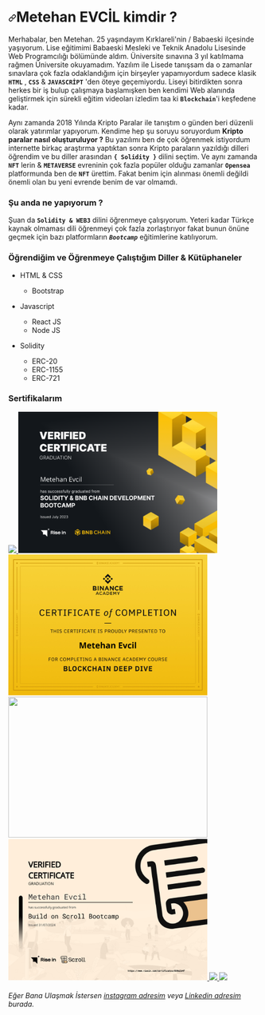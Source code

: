 <h1 dir="auto"><a id="user-content-metehan-evcil-kimdir-" class="anchor" aria-hidden="true" href="#metehan-evcil-kimdir-"><svg class="octicon octicon-link" viewBox="0 0 16 16" version="1.1" width="16" height="16" aria-hidden="true"><path fill-rule="evenodd" d="M7.775 3.275a.75.75 0 001.06 1.06l1.25-1.25a2 2 0 112.83 2.83l-2.5 2.5a2 2 0 01-2.83 0 .75.75 0 00-1.06 1.06 3.5 3.5 0 004.95 0l2.5-2.5a3.5 3.5 0 00-4.95-4.95l-1.25 1.25zm-4.69 9.64a2 2 0 010-2.83l2.5-2.5a2 2 0 012.83 0 .75.75 0 001.06-1.06 3.5 3.5 0 00-4.95 0l-2.5 2.5a3.5 3.5 0 004.95 4.95l1.25-1.25a.75.75 0 00-1.06-1.06l-1.25 1.25a2 2 0 01-2.83 0z"></path></svg></a>Metehan EVCİL kimdir ?</h1>

<p dir="auto">
  Merhabalar, ben Metehan. 25 yaşındayım Kırklareli'nin / Babaeski ilçesinde yaşıyorum. Lise eğitimimi Babaeski Mesleki ve Teknik Anadolu Lisesinde Web Programcılığı       bölümünde aldım. Üniversite sınavına 3 yıl katılmama rağmen Üniversite okuyamadım. Yazılım ile Lisede tanışsam da o zamanlar sınavlara çok fazla odaklandığım için       birşeyler yapamıyordum sadece klasik <code><b>HTML</b></code> , <code><b>CSS</b></code> & <code><b>JAVASCRİPT</b></code> 'den öteye geçemiyordu. Liseyi bitirdikten sonra herkes bir iş bulup çalışmaya         başlamışken ben kendimi Web alanında geliştirmek için sürekli eğitim videoları izledim taa ki <code><b>Blockchain</b></code>'i keşfedene kadar.
</p>

<p dir="auto">
  Aynı zamanda 2018 Yılında Kripto Paralar ile tanıştım o günden beri düzenli olarak yatırımlar yapıyorum. Kendime hep şu soruyu soruyordum <b>Kripto paralar nasıl         oluşturuluyor ?</b> Bu yazılımı ben de çok öğrenmek istiyordum internette birkaç araştırma yaptıktan sonra Kripto paraların yazıldığı dilleri öğrendim ve bu diller       arasından <code><b>{ Solidity }</code></b> dilini seçtim. Ve aynı zamanda <code><b>NFT</b></code> lerin & <code><b>METAVERSE</b></code> evreninin çok fazla popüler olduğu zamanlar <code><b>Opensea</b></code>               platformunda ben de <code><b>NFT</b></code> ürettim. Fakat benim için alınması önemli değildi önemli olan bu yeni evrende benim de var olmamdı.
</p>

<p dir="auto">
  <h3>Şu anda ne yapıyorum ?</h3>
  Şuan da <code><b>Solidity & WEB3</b></code> dilini öğrenmeye çalışıyorum. Yeteri kadar Türkçe kaynak olmaması dili öğrenmeyi çok fazla zorlaştırıyor fakat bunun önüne geçmek için       bazı platformların <code><b><em>Bootcamp</em></b></code> eğitimlerine katılıyorum.
</p>

<P dir="auto">
  <h3>Öğrendiğim ve Öğrenmeye Çalıştığım Diller & Kütüphaneler</h3>
</p>

<ul style="list-style-type:disc">
 <li>HTML & CSS</li>
  <ul style="list-style-type:circle">
    <li>Bootstrap</li>
  </ul>
</ul>

<ul style="list-style-type:disc">
 <li>Javascript</li>
  <ul style="list-style-type:circle">
    <li>React JS</li>
    <li>Node JS</li>
  </ul>
</ul>

<ul style="list-style-type:disc">
 <li>Solidity</li>
  <ul style="list-style-type:circle">
    <li>ERC-20</li>
    <li>ERC-1155</li>
    <li>ERC-721</li>
  </ul>
</ul>

<h3>Sertifikalarım</h3>

<a href="https://verified.sertifier.com/en/verify/45253843172840">
<img src="https://user-images.githubusercontent.com/61335521/221593190-3f8609c4-5461-4379-8ad0-7224878ebece.png" width="400">
</a>

<a href="https://verified.sertifier.com/en/verify/11926932231615">
<img src="https://github.com/14metehan53/certificate/blob/main/11926932231615.png" width="400">
</a>

<a href="https://academy.binance.com/en/courses/certificate/e45642f2acdb920de104fec04f9223ecef1b9deddda2b0012902658f91b4ffcc">
<img src="https://github.com/14metehan53/certificate/blob/main/binance.png" width="400">
</a>

<a href="https://github.com/14metehan53/certificate/blob/main/MEXC2509078.pdf">
<img src="https://github.com/14metehan53/certificate/blob/main/MEXC2509078.png" width="400" height="282">
</a>

<a href="https://patika-prod.s3.eu-central-1.amazonaws.com/certificates/pdf/830e2b4f">
<img src="https://github.com/14metehan53/certificate/blob/main/scroll-certificate.png" width="400">
</a>

<a href="https://patika-prod.s3.eu-central-1.amazonaws.com/certificates/pdf/c0ab2d32">
<img src="https://patika-prod.s3.eu-central-1.amazonaws.com/certificates/c0ab2d32" width="400">
</a>

<a href="https://patika-prod.s3.eu-central-1.amazonaws.com/certificates/pdf/49943f01">
<img src="https://patika-prod.s3.eu-central-1.amazonaws.com/certificates/49943f01" width="400">
</a>

<p dir="auto">
 <h6>Eğer Bana Ulaşmak İstersen <a href="https://instagram.com/14metehan53" target="_blank">instagram adresim</a> veya <a href="https://www.linkedin.com/in/14metehan53/" target="_blank">Linkedin adresim</a> burada.</h6>
</p>



